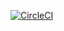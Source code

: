 [![CircleCI](https://dl.circleci.com/status-badge/img/gh/almostprogrammer1/dev_app/tree/develop.svg?style=svg)](https://dl.circleci.com/status-badge/redirect/gh/almostprogrammer1/dev_app/tree/develop)
